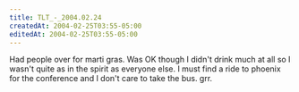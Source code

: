 ```yaml
---
title: TLT_-_2004.02.24
createdAt: 2004-02-25T03:55-05:00
editedAt: 2004-02-25T03:55-05:00
---
```


Had people over for marti gras. Was OK though I didn't drink much at all so I wasn't quite as in the spirit as everyone else. I must find a ride to phoenix for the conference and I don't care to take the bus. grr.

